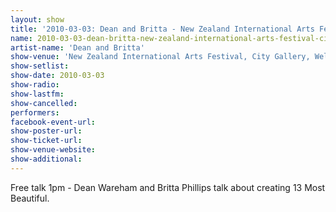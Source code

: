 ```yaml
---
layout: show
title: '2010-03-03: Dean and Britta - New Zealand International Arts Festival, City Gallery, Wellington, New Zealand'
name: 2010-03-03-dean-britta-new-zealand-international-arts-festival-city-gallery-wellington-new-zealand
artist-name: 'Dean and Britta'
show-venue: 'New Zealand International Arts Festival, City Gallery, Wellington, New Zealand'
show-setlist: 
show-date: 2010-03-03
show-radio: 
show-lastfm: 
show-cancelled: 
performers: 
facebook-event-url: 
show-poster-url: 
show-ticket-url: 
show-venue-website: 
show-additional: 
---
```


Free talk 1pm - Dean Wareham and Britta Phillips talk about creating 13 Most Beautiful.